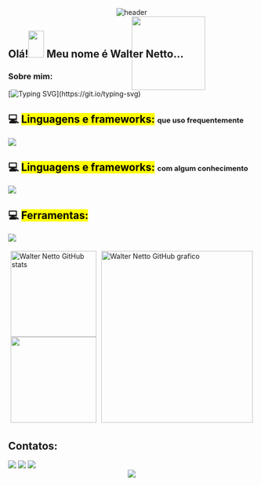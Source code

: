<div align="center" >
  <img alt="header" src="https://capsule-render.vercel.app/api?type=waving&color=6A53C9FF&width=1200&section=header"/>
</div>

<div align="center">
<img src="https://i.giphy.com/media/v1.Y2lkPTc5MGI3NjExbXRjZGE2bWptMDVheDF0dHJyNGg3aGZ6NHJ1MjF0d2NsNnp1anV1ciZlcD12MV9pbnRlcm5hbF9naWZfYnlfaWQmY3Q9Zw/QNFhOolVeCzPQ2Mx85/giphy.gif" height="150" style="position:absolute" ></img></div>
</div>

## Olá!<img alling="center" height="55" src="https://media.giphy.com/media/hvRJCLFzcasrR4ia7z/giphy.gif" width="32px"> Meu nome é Walter Netto...

### Sobre mim:

[![Typing SVG](https://readme-typing-svg.demolab.com?font=jetbrains&weight=500&size=28&pause=1000&color=6A53C9&background=E356CD00&vCenter=true&width=1200&separator=%3C&lines=%F0%9F%94%AD+Atualmente+estou+trabalhando+em+projetos+pessoais+privados;%3C%F0%9F%8C%B1+Atualmente+estou+aprendendo+desenvolvimento+de+software+backend;%3C%E2%9A%A1+Curiosidades%3A+Eu+gosto+de+cozinhar+e+resolver+quebra-cabe%C3%A7as.)](https://git.io/typing-svg)

## 💻 <mark>Linguagens e frameworks:</mark> <span style="font-size: 70%;"> que uso frequentemente </span>

<p align="left">
  <a href="https://skillicons.dev">
    <img src="https://skillicons.dev/icons?i=js,ts,py,express,nodejs,flask,mongodb,git,postgres,jest&perline=5" />
  </a>
</p>

## 💻 <mark>Linguagens e frameworks:</mark> <span style="font-size: 70%;">com algum conhecimento</span>

<p align="left">
  <a href="https://skillicons.dev">
    <img src="https://skillicons.dev/icons?i=html,css,cs,react,angular,java,django,dotnet,graphql,kubernetes,nestjs,nginx,rabbitmq,sequelize,terraform&perline=5" />
  </a>
</p>

## 💻 <mark>Ferramentas:</mark>

<p align="left">
  <a href="https://skillicons.dev">
    <img src="https://skillicons.dev/icons?i=vscode,docker,bash,postman,powershell,github,githubactions,figma,aws,linux,discord,linkedin&perline=5" />
  </a>
</p>

<div style="display: flex;">
        <div style="flex: 1; padding: 5px;">
            <img height="175px" src="https://github-readme-stats.vercel.app/api?username=walttinho&show_icons=true&theme=outrun&count_private=true" alt="Walter Netto GitHub stats" />
            <img height="175px" src="https://github-readme-stats.vercel.app/api/top-langs/?username=walttinho&layout=compact&hide_border=true&title_color=f9c701&text_color=7070e3&bg_color=141439" />
        </div>
        <div style="flex: 2; padding: 5px;">
            <img src="https://github-readme-activity-graph.vercel.app/graph?username=Walttinho&bg_color=0e0e27&color=f5c402&line=f5c402&point=f5c402&area=true&custom_title=Walter%20Netto%20gitHub%20gráfico&hide_border=true" alt="Walter Netto GitHub grafico" alt="Imagem 3" style="height: 100%;">
        </div>
    </div>



## Contatos:

<div>
<!-- <a href="https://www.youtube.com/seu-canal-youtube-aqui" target="_blank"><img loading="lazy" src="https://img.shields.io/badge/YouTube-FF0000?style=for-the-badge&logo=youtube&logoColor=white" target="_blank"></a> -->
<a href="https://instagram.com/walttinhu" target="_blank"><img loading="lazy" src="https://img.shields.io/badge/-Instagram-%23E4405F?style=for-the-badge&logo=instagram&logoColor=white" target="_blank"></a>
<!-- <a href="https://www.twitch.tv/seu-usuário-aqui" target="_blank"><img loading="lazy" src="https://img.shields.io/badge/Twitch-9146FF?style=for-the-badge&logo=twitch&logoColor=white" target="_blank"></a> -->
<a href = "mailto:walterpfnetto@gmail.com"><img loading="lazy" src="https://img.shields.io/badge/Gmail-D14836?style=for-the-badge&logo=gmail&logoColor=white" target="_blank"></a>
<a href="https://www.linkedin.com/in/walterfnetto/" target="_blank"><img loading="lazy" src="https://img.shields.io/badge/-LinkedIn-%230077B5?style=for-the-badge&logo=linkedin&logoColor=white" target="_blank"></a>   
</div>

<!-- ![Snake animation](https://github.com/seu-usuário-aqui/seu-usuário-aqui/blob/output/github-contribution-grid-snake.svg) -->

<div align="center" >
<img src="https://capsule-render.vercel.app/api?type=waving&color=6A53C9FF&width=1200&section=footer"></div>
